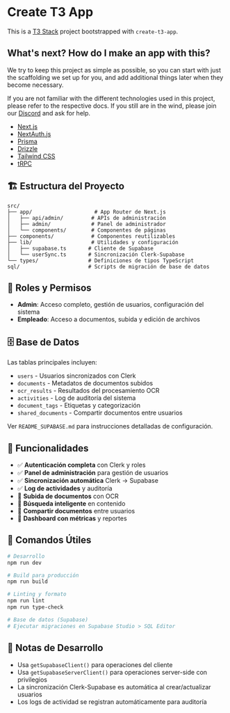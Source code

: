 # Create T3 App

This is a [T3 Stack](https://create.t3.gg/) project bootstrapped with `create-t3-app`.

## What's next? How do I make an app with this?

We try to keep this project as simple as possible, so you can start with just the scaffolding we set up for you, and add additional things later when they become necessary.

If you are not familiar with the different technologies used in this project, please refer to the respective docs. If you still are in the wind, please join our [Discord](https://t3.gg/discord) and ask for help.

- [Next.js](https://nextjs.org)
- [NextAuth.js](https://next-auth.js.org)
- [Prisma](https://prisma.io)
- [Drizzle](https://orm.drizzle.team)
- [Tailwind CSS](https://tailwindcss.com)
- [tRPC](https://trpc.io)

## 🏗️ Estructura del Proyecto

```
src/
├── app/                    # App Router de Next.js
│   ├── api/admin/         # APIs de administración
│   ├── admin/             # Panel de administrador
│   └── components/        # Componentes de páginas
├── components/            # Componentes reutilizables
├── lib/                   # Utilidades y configuración
│   ├── supabase.ts       # Cliente de Supabase
│   └── userSync.ts       # Sincronización Clerk-Supabase
└── types/                # Definiciones de tipos TypeScript
sql/                      # Scripts de migración de base de datos
```

## 👥 Roles y Permisos

- **Admin**: Acceso completo, gestión de usuarios, configuración del sistema
- **Empleado**: Acceso a documentos, subida y edición de archivos

## 🗄️ Base de Datos

Las tablas principales incluyen:
- `users` - Usuarios sincronizados con Clerk
- `documents` - Metadatos de documentos subidos
- `ocr_results` - Resultados del procesamiento OCR
- `activities` - Log de auditoría del sistema
- `document_tags` - Etiquetas y categorización
- `shared_documents` - Compartir documentos entre usuarios

Ver `README_SUPABASE.md` para instrucciones detalladas de configuración.

## 🚀 Funcionalidades

- ✅ **Autenticación completa** con Clerk y roles
- ✅ **Panel de administración** para gestión de usuarios
- ✅ **Sincronización automática** Clerk → Supabase
- ✅ **Log de actividades** y auditoría
- 🔲 **Subida de documentos** con OCR
- 🔲 **Búsqueda inteligente** en contenido
- 🔲 **Compartir documentos** entre usuarios
- 🔲 **Dashboard con métricas** y reportes

## 🔧 Comandos Útiles

```bash
# Desarrollo
npm run dev

# Build para producción
npm run build

# Linting y formato
npm run lint
npm run type-check

# Base de datos (Supabase)
# Ejecutar migraciones en Supabase Studio > SQL Editor
```

## 📝 Notas de Desarrollo

- Usa `getSupabaseClient()` para operaciones del cliente
- Usa `getSupabaseServerClient()` para operaciones server-side con privilegios
- La sincronización Clerk-Supabase es automática al crear/actualizar usuarios
- Los logs de actividad se registran automáticamente para auditoría
